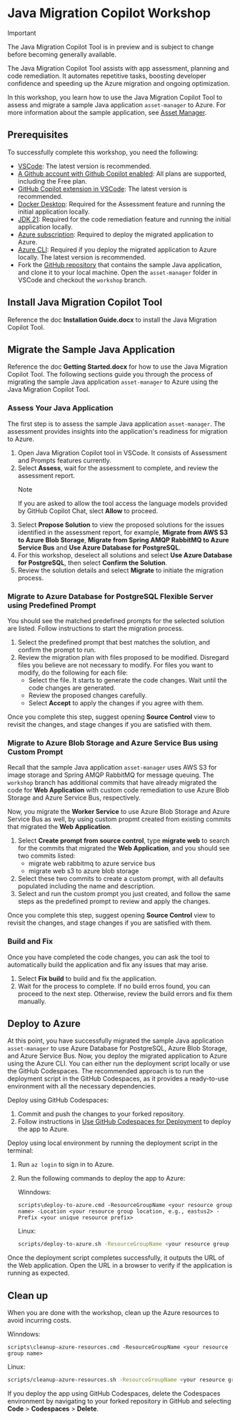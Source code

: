 # Java Migration Copilot Workshop

> [!IMPORTANT]
> The Java Migration Copilot Tool is in preview and is subject to change before becoming generally available.

The Java Migration Copilot Tool assists with app assessment, planning and code remediation. It automates repetitive tasks, boosting developer confidence and speeding up the Azure migration and ongoing optimization.

In this workshop, you learn how to use the Java Migration Copilot Tool to assess and migrate a sample Java application `asset-manager` to Azure. For more information about the sample application, see [Asset Manager](README.md).

## Prerequisites

To successfully complete this workshop, you need the following:

- [VSCode](https://code.visualstudio.com/): The latest version is recommended.
- [A Github account with Github Copilot enabled](https://github.com/features/copilot): All plans are supported, including the Free plan.
- [GitHub Copilot extension in VSCode](https://code.visualstudio.com/docs/copilot/overview): The latest version is recommended.
- [Docker Desktop](https://www.docker.com/products/docker-desktop/): Required for the Assessment feature and running the initial application locally.
- [JDK 21](https://learn.microsoft.com/en-us/java/openjdk/download#openjdk-21): Required for the code remediation feature and running the initial application locally.
- [Azure subscription](https://azure.microsoft.com/free/): Required to deploy the migrated application to Azure.
- [Azure CLI](https://docs.microsoft.com/cli/azure/install-azure-cli): Required if you deploy the migrated application to Azure locally. The latest version is recommended.
- Fork the [GitHub repository](https://github.com/Azure-Samples/java-migration-copilot-samples) that contains the sample Java application, and clone it to your local machine. Open the `asset-manager` folder in VSCode and checkout the `workshop` branch.

## Install Java Migration Copilot Tool

Reference the doc **Installation Guide.docx** to install the Java Migration Copilot Tool.

## Migrate the Sample Java Application

Reference the doc **Getting Started.docx** for how to use the Java Migration Copilot Tool. The following sections guide you through the process of migrating the sample Java application `asset-manager` to Azure using the Java Migration Copilot Tool.

### Assess Your Java Application

The first step is to assess the sample Java application `asset-manager`. The assessment provides insights into the application's readiness for migration to Azure.

1. Open Java Migration Copilot tool in VSCode. It consists of Assessment and Prompts features currently.
1. Select **Assess**, wait for the assessment to complete, and review the assessment report.
   > [!NOTE]
   > If you are asked to allow the tool access the language models provided by GitHub Copilot Chat, slect **Allow** to proceed.
1. Select **Propose Solution** to view the proposed solutions for the issues identified in the assessment report, for example, **Migrate from AWS S3 to Azure Blob Storage**, **Migrate from Spring AMQP RabbitMQ to Azure Service Bus** and **Use Azure Database for PostgreSQL**.
1. For this workshop, deselect all solutions and select **Use Azure Database for PostgreSQL**, then select **Confirm the Solution**.
1. Review the solution details and select **Migrate** to initiate the migration process.

### Migrate to Azure Database for PostgreSQL Flexible Server using Predefined Prompt

You should see the matched predefined prompts for the selected solution are listed. Follow instructions to start the migration process.

1. Select the predefined prompt that best matches the solution, and confirm the prompt to run.
1. Review the migration plan with files proposed to be modified. Disregard files you believe are not necessary to modify. For files you want to modify, do the following for each file:
   - Select the file. It starts to generate the code changes. Wait until the code changes are generated.
   - Review the proposed changes carefully.
   - Select **Accept** to apply the changes if you agree with them.

Once you complete this step, suggest opening **Source Control** view to revisit the changes, and stage changes if you are satisfied with them.

### Migrate to Azure Blob Storage and Azure Service Bus using Custom Prompt

Recall that the sample Java application `asset-manager` uses AWS S3 for image storage and Spring AMQP RabbitMQ for message queuing. The `workshop` branch has additional commits that have already migrated the code for **Web Application** with custom code remediation to use Azure Blob Storage and Azure Service Bus, respectively. 

Now, you migrate the **Worker Service** to use Azure Blob Storage and Azure Service Bus as well, by using custom propmt created from existing commits that migrated the **Web Application**.

1. Select **Create prompt from source control**, type **migrate web** to search for the commits that migrated the **Web Application**, and you should see two commits listed:
   * migrate web rabbitmq to azure service bus
   * migrate web s3 to azure blob storage
1. Select these two commits to create a custom prompt, with all defaults populated including the name and description. 
1. Select and run the custom prompt you just created, and follow the same steps as the predefined prompt to review and apply the changes.

Once you complete this step, suggest opening **Source Control** view to revisit the changes, and stage changes if you are satisfied with them.

### Build and Fix

Once you have completed the code changes, you can ask the tool to automatically build the application and fix any issues that may arise.

1. Select **Fix build** to build and fix the application.
1. Wait for the process to complete. If no build erros found, you can proceed to the next step. Otherwise, review the build errors and fix them manually.

## Deploy to Azure

At this point, you have successfully migrated the sample Java application `asset-manager` to use Azure Database for PostgreSQL, Azure Blob Storage, and Azure Service Bus. Now, you deploy the migrated application to Azure using the Azure CLI. You can either run the deployment script locally or use the GitHub Codespaces. The recommended approach is to run the deployment script in the GitHub Codespaces, as it provides a ready-to-use environment with all the necessary dependencies.

Deploy using GitHub Codespaces:
1. Commit and push the changes to your forked repository.
1. Follow instructions in [Use GitHub Codespaces for Deployment](README.md#use-github-codespaces-for-deployment) to deploy the app to Azure.

Deploy using local environment by running the deployment script in the terminal:
1. Run `az login` to sign in to Azure.
1. Run the following commands to deploy the app to Azure:
   
   Winndows:
   ```batch
   scripts\deploy-to-azure.cmd -ResourceGroupName <your resource group name> -Location <your resource group location, e.g., eastus2> -Prefix <your unique resource prefix>
   ```

   Linux:
   ```bash
   scripts/deploy-to-azure.sh -ResourceGroupName <your resource group name> -Location <your resource group location, e.g., eastus2> -Prefix <your unique resource prefix>
   ```

Once the deployment script completes successfully, it outputs the URL of the Web application. Open the URL in a browser to verify if the application is running as expected.

## Clean up

When you are done with the workshop, clean up the Azure resources to avoid incurring costs.

Winndows:
```batch
scripts\cleanup-azure-resources.cmd -ResourceGroupName <your resource group name>
```

Linux:
```bash
scripts/cleanup-azure-resources.sh -ResourceGroupName <your resource group name>
```

If you deploy the app using GitHub Codespaces, delete the Codespaces environment by navigating to your forked repository in GitHub and selecting **Code** > **Codespaces** > **Delete**.
